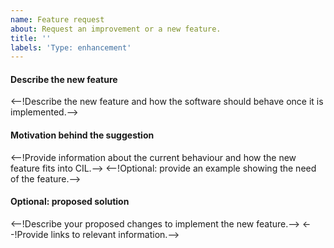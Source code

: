```yaml
---
name: Feature request
about: Request an improvement or a new feature.
title: ''
labels: 'Type: enhancement'
---
```

#### Describe the new feature

<--!Describe the new feature and how the software should behave once it is implemented.-->
	
#### Motivation behind the suggestion

<--!Provide information about the current behaviour and how the new feature fits into CIL.-->
<--!Optional: provide an example showing the need of the feature.-->

	
#### Optional: proposed solution

<--!Describe your proposed changes to implement the new feature.-->
<--!Provide links to relevant information.-->

